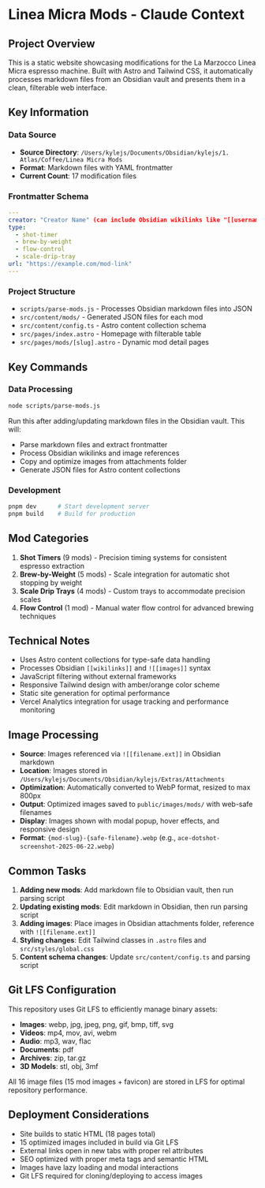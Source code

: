 # Linea Micra Mods - Claude Context

## Project Overview

This is a static website showcasing modifications for the La Marzocco Linea Micra espresso machine. Built with Astro and Tailwind CSS, it automatically processes markdown files from an Obsidian vault and presents them in a clean, filterable web interface.

## Key Information

### Data Source
- **Source Directory**: `/Users/kylejs/Documents/Obsidian/kylejs/1. Atlas/Coffee/Linea Micra Mods`
- **Format**: Markdown files with YAML frontmatter
- **Current Count**: 17 modification files

### Frontmatter Schema
```yaml
---
creator: "Creator Name" (can include Obsidian wikilinks like "[[username]]")
type:
  - shot-timer
  - brew-by-weight
  - flow-control
  - scale-drip-tray
url: "https://example.com/mod-link"
---
```

### Project Structure
- `scripts/parse-mods.js` - Processes Obsidian markdown files into JSON
- `src/content/mods/` - Generated JSON files for each mod
- `src/content/config.ts` - Astro content collection schema
- `src/pages/index.astro` - Homepage with filterable table
- `src/pages/mods/[slug].astro` - Dynamic mod detail pages

## Key Commands

### Data Processing
```bash
node scripts/parse-mods.js
```
Run this after adding/updating markdown files in the Obsidian vault. This will:
- Parse markdown files and extract frontmatter
- Process Obsidian wikilinks and image references
- Copy and optimize images from attachments folder
- Generate JSON files for Astro content collections

### Development
```bash
pnpm dev      # Start development server
pnpm build    # Build for production
```

## Mod Categories

1. **Shot Timers** (9 mods) - Precision timing systems for consistent espresso extraction
2. **Brew-by-Weight** (5 mods) - Scale integration for automatic shot stopping by weight
3. **Scale Drip Trays** (4 mods) - Custom trays to accommodate precision scales
4. **Flow Control** (1 mod) - Manual water flow control for advanced brewing techniques

## Technical Notes

- Uses Astro content collections for type-safe data handling
- Processes Obsidian `[[wikilinks]]` and `![[images]]` syntax
- JavaScript filtering without external frameworks
- Responsive Tailwind design with amber/orange color scheme
- Static site generation for optimal performance
- Vercel Analytics integration for usage tracking and performance monitoring

## Image Processing

- **Source**: Images referenced via `![[filename.ext]]` in Obsidian markdown
- **Location**: Images stored in `/Users/kylejs/Documents/Obsidian/kylejs/Extras/Attachments`
- **Optimization**: Automatically converted to WebP format, resized to max 800px
- **Output**: Optimized images saved to `public/images/mods/` with web-safe filenames
- **Display**: Images shown with modal popup, hover effects, and responsive design
- **Format**: `{mod-slug}-{safe-filename}.webp` (e.g., `ace-dotshot-screenshot-2025-06-22.webp`)

## Common Tasks

1. **Adding new mods**: Add markdown file to Obsidian vault, then run parsing script
2. **Updating existing mods**: Edit markdown in Obsidian, then run parsing script
3. **Adding images**: Place images in Obsidian attachments folder, reference with `![[filename.ext]]`
4. **Styling changes**: Edit Tailwind classes in `.astro` files and `src/styles/global.css`
5. **Content schema changes**: Update `src/content/config.ts` and parsing script

## Git LFS Configuration

This repository uses Git LFS to efficiently manage binary assets:

- **Images**: webp, jpg, jpeg, png, gif, bmp, tiff, svg
- **Videos**: mp4, mov, avi, webm  
- **Audio**: mp3, wav, flac
- **Documents**: pdf
- **Archives**: zip, tar.gz
- **3D Models**: stl, obj, 3mf

All 16 image files (15 mod images + favicon) are stored in LFS for optimal repository performance.

## Deployment Considerations

- Site builds to static HTML (18 pages total)
- 15 optimized images included in build via Git LFS
- External links open in new tabs with proper rel attributes
- SEO optimized with proper meta tags and semantic HTML
- Images have lazy loading and modal interactions
- Git LFS required for cloning/deploying to access images